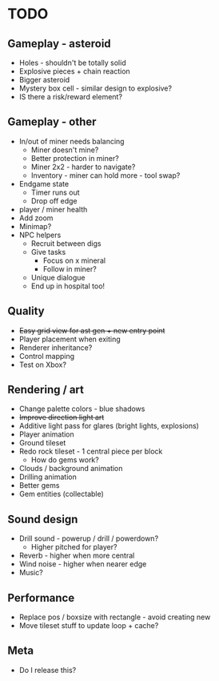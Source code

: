 # TODO

## Gameplay - asteroid
  - Holes - shouldn't be totally solid
  - Explosive pieces + chain reaction
  - Bigger asteroid
  - Mystery box cell - similar design to explosive?
  - IS there a risk/reward element?
## Gameplay - other
  - In/out of miner needs balancing
    - Miner doesn't mine?
    - Better protection in miner?
    - Miner 2x2 - harder to navigate?
    - Inventory - miner can hold more - tool swap?
  - Endgame state
    - Timer runs out
    - Drop off edge
  - player / miner health
  - Add zoom
  - Minimap?
  - NPC helpers
    - Recruit between digs
    - Give tasks
      - Focus on x mineral
      - Follow in miner?
    - Unique dialogue
    - End up in hospital too!
## Quality
  - ~~Easy grid view for ast gen + new entry point~~
  - Player placement when exiting
  - Renderer inheritance?
  - Control mapping
  - Test on Xbox?
## Rendering / art
  - Change palette colors - blue shadows
  - ~~Improve direction light art~~
  - Additive light pass for glares (bright lights, explosions)
  - Player animation
  - Ground tileset
  - Redo rock tileset - 1 central piece per block
    - How do gems work?
  - Clouds / background animation
  - Drilling animation
  - Better gems
  - Gem entities (collectable)
## Sound design
  - Drill sound - powerup / drill / powerdown?
    - Higher pitched for player?
  - Reverb - higher when more central
  - Wind noise - higher when nearer edge
  - Music?
## Performance
  - Replace pos / boxsize with rectangle - avoid creating new
  - Move tileset stuff to update loop + cache?
## Meta
  - Do I release this?
